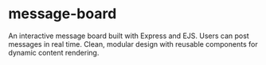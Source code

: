 # message-board
 An interactive message board built with Express and EJS. Users can post messages in real time. Clean, modular design with reusable components for dynamic content rendering.
